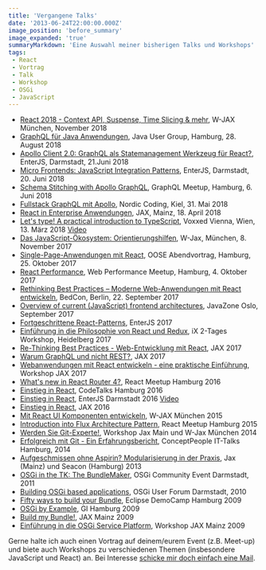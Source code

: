 ```yaml
---
title: 'Vergangene Talks'
date: '2013-06-24T22:00:00.000Z'
image_position: 'before_summary'
image_expanded: 'true'
summaryMarkdown: 'Eine Auswahl meiner bisherigen Talks und Workshops'
tags:
 - React
 - Vortrag
 - Talk
 - Workshop
 - OSGi
 - JavaScript
---
```


* [React 2018 - Context API, Suspense, Time Slicing & mehr](https://speakerdeck.com/nilshartmann/react-2018-context-api-suspense-time-slicing-and-mehr), W-JAX München, November 2018
* [GraphQL für Java Anwendungen](https://speakerdeck.com/nilshartmann/graphql-fur-java-anwendungen), Java User Group, Hamburg, 28. August 2018
* [Apollo Client 2.0: GraphQL als Statemanagement Werkzeug für React?](https://speakerdeck.com/nilshartmann/apollo-client-2-dot-0-graphql-als-state-management-werkzeug-fur-react), EnterJS, Darmstadt, 21.Juni 2018
* [Micro Frontends: JavaScript Integration Patterns](https://bit.ly/enterjs-micro-frontends), EnterJS, Darmstadt, 20. Juni 2018
* [Schema Stitching with Apollo GraphQL](https://speakerdeck.com/nilshartmann/schema-stitching-with-apollo-graphql), GraphQL Meetup, Hamburg, 6. Juni 2018
* [Fullstack GraphQL mit Apollo](https://speakerdeck.com/nilshartmann/full-stack-graphql-mit-apollo), Nordic Coding, Kiel, 31. Mai 2018
* [React in Enterprise Anwendungen](https://speakerdeck.com/nilshartmann/react-in-enterprise-anwendungen), JAX, Mainz, 18. April 2018 
* [Let's type! A practical introduction to TypeScript](https://speakerdeck.com/nilshartmann/lets-type-a-practical-intro-to-typescript), Voxxed Vienna, Wien, 13. März 2018 [Video](https://youtu.be/IadZyDwfwWI)
* [Das JavaScript-Ökosystem: Orientierungshilfen](https://jax.de/web-development-javascript/das-javascript-oekosystem-orientierungshilfen/), W-Jax, München, 8. November 2017
* [Single-Page-Anwendungen mit React](https://www.oose.de/abendvortrag/single-page-anwendungen-mit-react/), OOSE Abendvortrag, Hamburg, 25. Oktober 2017
* [React Performance](href="https://www.meetup.com/de-DE/Hamburg-Web-Performance-Group/events/241264722/), Web Performance Meetup, Hamburg, 4. Oktober 2017
* [Rethinking Best Practices – Moderne Web-Anwendungen mit React entwickeln](http://bed-con.org/2017/talks/Rethinking-Best-Practices--Moderne-Web-Anwendungen-mit-React-entwickeln), BedCon, Berlin, 22. September 2017
* [Overview of current (JavaScript) frontend architectures](https://2017.javazone.no/program/5ddf7fcd3cdd41d78091f0677eb4eec0), JavaZone Oslo, September 2017
* [Fortgeschrittene React-Patterns](http://djcordhose.github.io/react-workshop/2017_enterjs_advanced.html#/), EnterJS 2017
* [Einführung in die Philosophie von React und Redux](http://bit.ly/react-ix), iX 2-Tages Workshop, Heidelberg 2017
* [Re-Thinking Best Practices - Web-Entwicklung mit React](https://github.com/nilshartmann/react-talk/raw/2017_05_11-Jax/react-talk.pdf),
 JAX 2017
* [Warum GraphQL und nicht REST?](https://djcordhose.github.io/graphql-sandbox/talk/2017_graphql_jax.html), JAX 2017
* [Webanwendungen mit React entwickeln - eine praktische Einführung](http://bit.ly/jax2017-react-workshop), Workshop JAX 2017
* [What's new in React Router 4?](http://bit.ly/react-rr4), React Meetup Hamburg 2016
* [Einstieg in React](http://bit.ly/react-codetalks), CodeTalks Hamburg 2016
* [Einstieg in React](https://github.com/nilshartmann/react-talk/raw/enterjs/react-talk.pdf), EnterJS Darmstadt 2016 [Video](https://vimeo.com/171738595)
* [Einstieg in React](https://github.com/nilshartmann/react-talk/raw/jax2016/react-talk.pdf), JAX 2016
* [Mit React UI Komponenten entwickeln](https://nilshartmann.net/uploads/mit_react_komponenten_entwickeln.pdf), W-JAX München 2015
* [Introduction into Flux Architecture Pattern](https://nilshartmann.net/uploads/flux-introduction.pdf), React Meetup Hamburg 2015
* [Werden Sie Git-Experte!](https://nilshartmann.net/uploads/WJax-Git-Powerworkshop.pdf), Workshop Jax Main und W-Jax München 2014 
* [Erfolgreich mit Git - Ein Erfahrungsbericht](https://nilshartmann.net/uploads/IT-Talk-Concept-People-Erfolgreich-mit-Git.pdf), ConceptPeople IT-Talks Hamburg, 2014
* [Aufgeschmissen ohne Aspirin? Modularisierung in der Praxis](https://nilshartmann.net/uploads/aufgeschmissen-ohne-aspirin.pdf), Jax (Mainz) und Seacon (Hamburg) 2013
* [OSGi in the TK: The BundleMaker](https://nilshartmann.net/uploads/Hartmann-Wuetherich-OSGi_In_The_TK.pdf), OSGi Community Event Darmstadt, 2011
* [Building OSGi based applications](https://nilshartmann.net/uploads/ant4eclipse_osgi_2010.pdf), OSGi User Forum Darmstadt, 2010
* [Fifty ways to build your Bundle](http://www.slideshare.net/nilshartmann/fifty-ways-to-build-your-bundle), Eclipse DemoCamp Hamburg 2009 
* [OSGi by Example](https://nilshartmann.net/uploads/osgi-by-example.pdf), GI Hamburg 2009
* [Build my Bundle!](https://nilshartmann.net/uploads/BuildMyBundle.pdf), JAX Mainz 2009
* [Einführung in die OSGi Service Platform](https://nilshartmann.net/uploads/Powerworkshop-OSGi-JAX2009.pdf), Workshop JAX Mainz 2009

Gerne halte ich auch einen Vortrag auf deinem/eurem Event (z.B. Meet-up) und biete auch Workshops zu verschiedenen Themen (insbesondere JavaScript und React) an. Bei Interesse [schicke mir doch einfach eine Mail](mailto:nils@nilshartmann.net).

  
